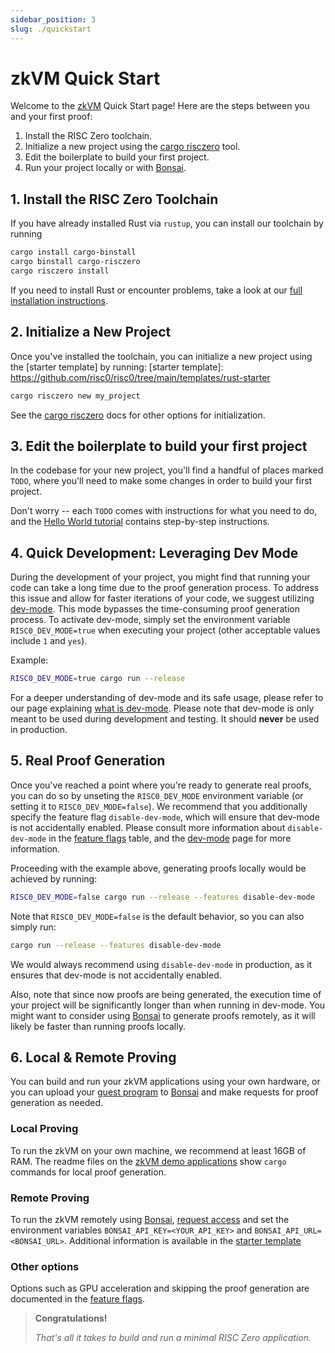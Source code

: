 ```yaml
---
sidebar_position: 3
slug: ./quickstart
---
```


# zkVM Quick Start

Welcome to the [zkVM] Quick Start page! Here are the steps between you and your first proof:

1. Install the RISC Zero toolchain.
2. Initialize a new project using the [cargo risczero] tool.
3. Edit the boilerplate to build your first project.
4. Run your project locally or with [Bonsai].

## 1. Install the RISC Zero Toolchain

If you have already installed Rust via `rustup`, you can install our toolchain by running

```bash
cargo install cargo-binstall
cargo binstall cargo-risczero
cargo risczero install
```

If you need to install Rust or encounter problems, take a look at our [full installation instructions](install.md).

## 2. Initialize a New Project

Once you've installed the toolchain, you can initialize a new project using the [starter template] by running:
[starter template]: https://github.com/risc0/risc0/tree/main/templates/rust-starter

```bash
cargo risczero new my_project
```

See the [cargo risczero] docs for other options for initialization.

## 3. Edit the boilerplate to build your first project

In the codebase for your new project, you'll find a handful of places marked `TODO`, where you'll need to make some changes in order to build your first project.

Don't worry -- each `TODO` comes with instructions for what you need to do, and the [Hello World tutorial] contains step-by-step instructions.

## 4. Quick Development: Leveraging Dev Mode

During the development of your project, you might find that running your code can take a long time due to the proof generation process. To address this issue and allow for faster iterations of your code, we suggest utilizing [dev-mode]. This mode bypasses the time-consuming proof generation process. To activate dev-mode, simply set the environment variable `RISC0_DEV_MODE=true` when executing your project (other acceptable values include `1` and `yes`).

Example:

```bash
RISC0_DEV_MODE=true cargo run --release
```

For a deeper understanding of dev-mode and its safe usage, please refer to our page explaining [what is dev-mode]. Please note that dev-mode is only meant to be used during development and testing. It should **never** be used in production.

## 5. Real Proof Generation

Once you've reached a point where you're ready to generate real proofs, you can do so by unseting the `RISC0_DEV_MODE` environment variable (or setting it to `RISC0_DEV_MODE=false`). We recommend that you additionally specify the feature flag `disable-dev-mode`, which will ensure that dev-mode is not accidentally enabled. Please consult more information about `disable-dev-mode` in the [feature flags] table, and the [dev-mode] page for more information.

Proceeding with the example above, generating proofs locally would be achieved by running:

```bash
RISC0_DEV_MODE=false cargo run --release --features disable-dev-mode
```

Note that `RISC0_DEV_MODE=false` is the default behavior, so you can also simply run:

```bash
cargo run --release --features disable-dev-mode
```

We would always recommend using `disable-dev-mode` in production, as it ensures that dev-mode is not accidentally enabled.

Also, note that since now proofs are being generated, the execution time of your project will be significantly longer than when running in dev-mode. You might want to consider using [Bonsai] to generate proofs remotely, as it will likely be faster than running proofs locally.

## 6. Local & Remote Proving

You can build and run your zkVM applications using your own hardware, or you can upload your [guest program] to [Bonsai] and make requests for proof generation as needed.

### Local Proving

To run the zkVM on your own machine, we recommend at least 16GB of RAM.
The readme files on the [zkVM demo applications] show `cargo` commands for local proof generation.

### Remote Proving

To run the zkVM remotely using [Bonsai], [request access] and set the environment variables `BONSAI_API_KEY=<YOUR_API_KEY>` and `BONSAI_API_URL=<BONSAI_URL>`.
Additional information is available in the [starter template](https://github.com/risc0/risc0/tree/main/templates/rust-starter#running-proofs-remotely-on-bonsai)

### Other options

Options such as GPU acceleration and skipping the proof generation are documented in the [feature flags].

> **Congratulations!**
>
> _That's all it takes to build and run a minimal RISC Zero application._

[zkVM]: ../zkvm/zkvm_overview.md
[guest program]: ../terminology.md#guest-program
[Bonsai]: ../bonsai/bonsai-overview.md
[install]: ./install.md
[feature flags]: https://github.com/risc0/risc0#feature-flags
[zkVM demo applications]: https://github.com/risc0/risc0/tree/v0.18.0/examples
[cargo risczero]: https://docs.rs/cargo-risczero/*/cargo_risczero
[Hello World tutorial]: https://github.com/risc0/risc0/tree/main/examples/hello-world/tutorial.md
[demo applications]: https://github.com/risc0/risc0/tree/v0.18.0/examples
[Bonsai Quick Start]: ../bonsai/quickstart.md
[request access]: https://bonsai.xyz/apply
[dev-mode]: ./dev-mode.md
[what is dev-mode]: ./dev-mode.md
